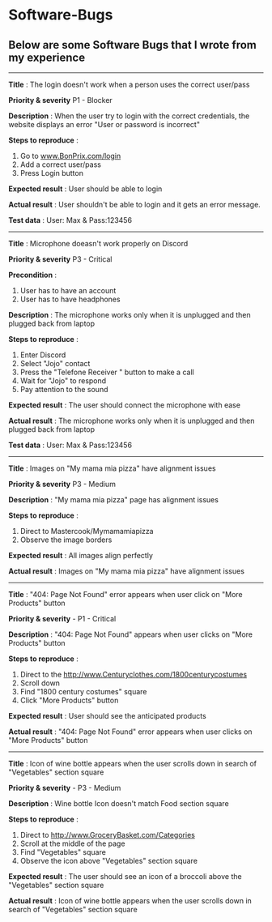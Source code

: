 # Software-Bugs

## Below are some Software Bugs that I wrote from my experience
-----------------


 **Title**  : The login doesn't work when a person uses the correct user/pass
 
 **Priority & severity**  P1 - Blocker

  **Description** : When the user try to login with the correct credentials, the website displays an error "User or password is incorrect"

 **Steps to reproduce** :

1. Go to www.BonPrix.com/login
2. Add a correct user/pass
3. Press Login button

**Expected result** : User should be able to login
 
 **Actual result** : User shouldn't be able to login and it gets an error message.
 
 **Test data** : User: Max & Pass:123456

-----------------

 **Title**  : Microphone doeasn't work properly on Discord
 
 **Priority & severity**  P3 - Critical
 
 **Precondition** : 
 
 1. User has to have an account 
 2. User has to have headphones

  **Description** : The microphone works only when it is unplugged and then plugged back  from laptop

 **Steps to reproduce** :

1. Enter Discord 
2. Select "Jojo" contact
3. Press the "Telefone Receiver " button to make a call
4. Wait for "Jojo" to respond
5. Pay attention to the sound

 **Expected result** : The user should connect the microphone with ease 
 
 **Actual result** : The microphone works only when it is unplugged and then plugged back  from laptop
 
 **Test data** : User: Max & Pass:123456
 
 -----------------
 
  **Title**  : Images on "My mama mia pizza" have alignment issues
 
 **Priority & severity**  P3 - Medium


  **Description** : "My mama mia pizza" page has alignment issues

 **Steps to reproduce** :
 
 1. Direct to Mastercook/Mymamamiapizza
 2. Observe the image borders

 **Expected result** : All images align perfectly
 
 **Actual result** : Images on "My mama mia pizza" have alignment issues
 
-----------------

 **Title**  :  "404: Page Not Found" error appears when user click on "More Products" button
 
 **Priority & severity**  - P1 - Critical 

  **Description** : "404: Page Not Found" appears when user clicks on "More Products" button

 **Steps to reproduce** :
 
 1. Direct to the http://www.Centuryclothes.com/1800centurycostumes
 2. Scroll down
 3. Find "1800 century costumes" square
 4. Click "More Products" button 
 

 **Expected result** : User should see the anticipated products
 
 **Actual result** : "404: Page Not Found" error appears when user clicks on "More Products" button
 
 -----------------

 **Title**  :  Icon of wine bottle appears when the user scrolls down in search of "Vegetables" section square
 
 **Priority & severity**  - P3 - Medium

  **Description** : Wine bottle Icon doesn't match Food section square

 **Steps to reproduce** :
 
 1. Direct to http://www.GroceryBasket.com/Categories
 2. Scroll at the middle of the page
 3. Find "Vegetables" square
 4. Observe the icon above "Vegetables" section square
 
 **Expected result** : The user should see an icon of a broccoli above the "Vegetables" section square
 
 **Actual result** : Icon of wine bottle appears when the user scrolls down in search of "Vegetables" section square
 
